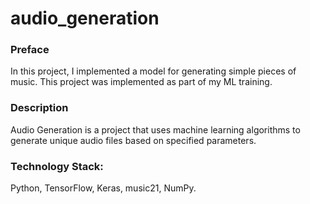 # audio_generation

### Preface
In this project, I implemented a model for generating simple pieces of music. This project was implemented as part of my ML training.

### Description
Audio Generation is a project that uses machine learning algorithms to generate unique audio files based on specified parameters.

### Technology Stack:
Python, TensorFlow, Keras, music21, NumPy.
